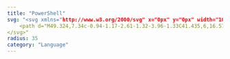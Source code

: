 ```yaml
---
title: "PowerShell"
svg: "<svg xmlns="http://www.w3.org/2000/svg" x="0px" y="0px" width="100" height="100" viewBox="0 0 50 50" class='text-white-dark hover:text-primary-light fill-current transition-[opacity_.5s,color_.5s]'>
    <path d="M49.324,7.34c-0.94-1.17-2.61-1.32-3.96-1.33C41.435,6,16.578,6,12.978,6.01c-3.999,0.01-5.579,1.27-6.479,5.17 C4.409,20.19,2.33,29.21,0.27,38.23c-0.31,1.37-0.55,3.11,0.42,4.33c0.99,1.24,2.79,1.41,4.249,1.41 c5.159,0.02,26.657,0.02,32.376,0c3.55-0.01,5.469-1.51,6.239-4.88c2.28-9.98,4.309-19.02,6.199-27.64 C50.044,10.15,50.254,8.5,49.324,7.34z M14.758,38.28c-1.2,0.88-2.34,1.11-3.3-0.2c-1.07-1.45-0.08-2.31,1.02-3.12 c3.96-2.89,7.909-5.8,11.839-8.72c0.55-0.41,1.27-0.97,1.74-1.32c-0.61-0.69-1.12-1.26-1.53-1.73c-2.43-2.73-4.659-5.27-7.069-7.87 c-1.1-1.19-1.45-2.34-0.13-3.52c1.31-1.16,2.6-1.06,3.789,0.28c3.34,3.72,6.679,7.44,10.069,11.1c1.27,1.37,0.98,2.3-0.42,3.32 C25.407,30.39,20.077,34.33,14.758,38.28z M32.246,38h-9.499c-1.13,0-1.75-1-1.75-2s0.62-2,1.75-2h9.499c1.13,0,1.75,1,1.75,2 S33.376,38,32.246,38z"></path>
</svg>"
radius: 35
category: "Language"
---
```

